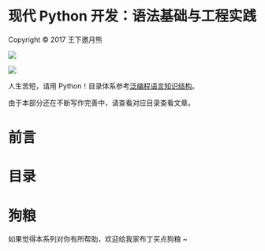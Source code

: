 # 现代 Python 开发：语法基础与工程实践

Copyright © 2017 王下邀月熊

![](https://camo.githubusercontent.com/322fefce6b2264d9ff2ad35ea5dcd4622e437b04/68747470733a2f2f696d672e736869656c64732e696f2f62616467652f4c6963656e73652d434325323042592d2d4e432d2d5341253230342e302d626c75652e737667)

![](https://camo.githubusercontent.com/d4e0f63e9613ee474a7dfdc23c240b9795712c96/68747470733a2f2f696d672e736869656c64732e696f2f62616467652f5052732d77656c636f6d652d627269676874677265656e2e737667)

人生苦短，请用 Python！目录体系参考[泛编程语言知识结构](https://parg.co/bt0)。

由于本部分还在不断写作完善中，请查看对应目录查看文章。

# 前言

# 目录

# 狗粮

如果觉得本系列对你有所帮助，欢迎给我家布丁买点狗粮 ~
